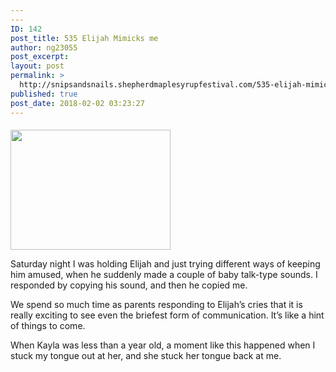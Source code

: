 ```yaml
---
---
ID: 142
post_title: 535 Elijah Mimicks me
author: ng23055
post_excerpt:
layout: post
permalink: >
  http://snipsandsnails.shepherdmaplesyrupfestival.com/535-elijah-mimicks-me
published: true
post_date: 2018-02-02 03:23:27
---
```

<h4></h4>
<img title="" src="http://snipsandsnails.shepherdmaplesyrupfestival.com/wp-content/uploads/2018/02/null-62.jpeg" alt="" width="256" height="192" />

Saturday night I was holding Elijah and just trying different ways of keeping him amused, when he suddenly made a couple of baby talk-type sounds. I responded by copying his sound, and then he copied me.

We spend so much time as parents responding to Elijah’s cries that it is really exciting to see even the briefest form of communication. It’s like a hint of things to come.

When Kayla was less than a year old, a moment like this happened when I stuck my tongue out at her, and she stuck her tongue back at me.